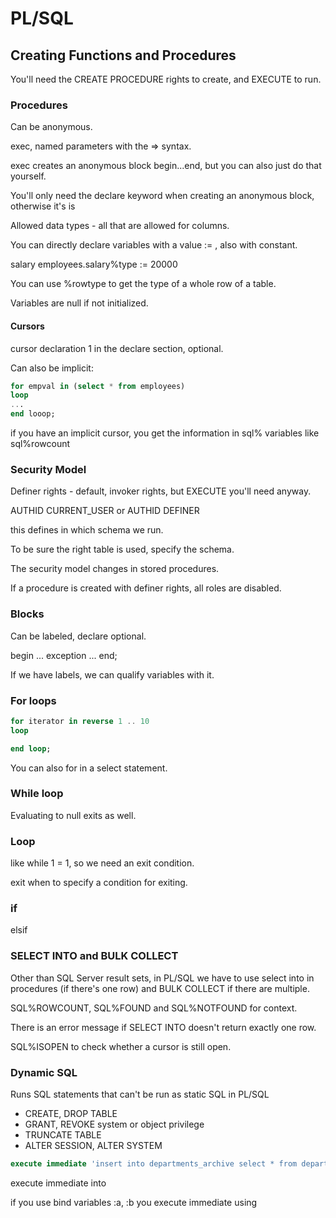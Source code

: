 # PL/SQL

## Creating Functions and Procedures
You'll need the CREATE PROCEDURE rights to create, and EXECUTE to run.

### Procedures
Can be anonymous.

exec, named parameters with the => syntax.

exec creates an anonymous block begin...end, but you can also just do that
yourself.

You'll only need the declare keyword when creating an anonymous block,
otherwise it's is

Allowed data types - all that are allowed for columns.

You can directly declare variables with a value := , also with constant.

salary employees.salary%type := 20000

You can use %rowtype to get the type of a whole row of a table.

Variables are null if not initialized.

#### Cursors
cursor declaration 1 in the declare section, optional.

Can also be implicit:

```sql
for empval in (select * from employees)
loop
...
end looop;
```

if you have an implicit cursor, you get the information in sql% variables like sql%rowcount

### Security Model
Definer rights - default, invoker rights, but EXECUTE you'll need anyway.

AUTHID CURRENT_USER or AUTHID DEFINER

this defines in which schema we run.

To be sure the right table is used, specify the schema.

The security model changes in stored procedures.

If a procedure is created with definer rights, all roles are disabled.

### Blocks
Can be labeled, declare optional.

begin ... exception ... end;

If we have labels, we can qualify variables with it.

### For loops

```sql
for iterator in reverse 1 .. 10
loop

end loop;
```

You can also for in a select statement.

### While loop
Evaluating to null exits as well.

### Loop
like while 1 = 1, so we need an exit condition.

exit when to specify a condition for exiting.

### if
elsif

### SELECT INTO and BULK COLLECT
Other than SQL Server result sets, in PL/SQL we have to use select into in
procedures (if there's one row) and BULK COLLECT if there are multiple.

SQL%ROWCOUNT, SQL%FOUND and SQL%NOTFOUND for context.

There is an error message if SELECT INTO doesn't return exactly one row.

SQL%ISOPEN to check whether a cursor is still open.

### Dynamic SQL
Runs SQL statements that can't be run as static SQL in PL/SQL

 * CREATE, DROP TABLE
 * GRANT, REVOKE system or object privilege
 * TRUNCATE TABLE
 * ALTER SESSION, ALTER SYSTEM


```sql
execute immediate 'insert into departments_archive select * from departments';
```

execute immediate into

if you use bind variables :a, :b you execute immediate using

